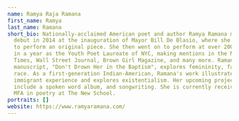 ```yaml
---
name: Ramya Raja Ramana
first_name: Ramya
last_name: Ramana
short_bio: Nationally-acclaimed American poet and author Ramya Ramana made her
  debut in 2014 at the inauguration of Mayor Bill De Blasio, where she was asked
  to perform an original piece. She then went on to perform at over 200 venues
  in a year as the Youth Poet Laureate of NYC, making mentions in the New York
  Times, Wall Street Journal, Brown Girl Magazine, and many more. Ramana's first
  manuscript, "Don't Drown Her in the Baptism", explores femininity, faith, and
  race. As a first-generation Indian-American, Ramana's work illustrates
  immigrant experience and explores existentialism. Her upcoming projects
  include a spoken word album, and songwriting. She is currently receiving her
  MFA in poetry at The New School.
portraits: []
website: https://www.ramyaramana.com/
---
```

